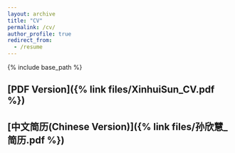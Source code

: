 ```yaml
---
layout: archive
title: "CV"
permalink: /cv/
author_profile: true
redirect_from:
  - /resume
---
```


{% include base_path %}

## [PDF Version]({% link files/XinhuiSun_CV.pdf %})

## [中文简历(Chinese Version)]({% link files/孙欣慧_简历.pdf %})